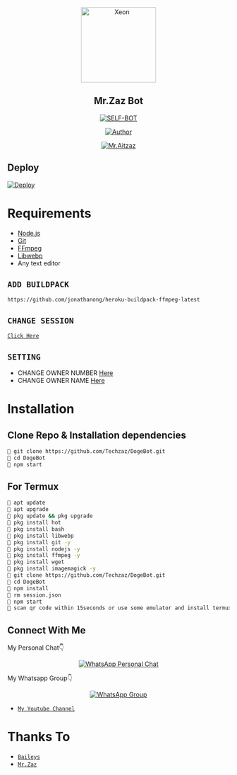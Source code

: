 <div align="center">
<img src="https://i.ibb.co/ZVGwQpG/xeon.png" alt="Xeon" width="170" />

## Mr.Zaz Bot

</div>

<p align="center">
<a href="##"><img title="SELF-BOT" src="https://img.shields.io/static/v1?label=Language&message=English&color=blue"></a>
</p>
<p align="center">
  <a href="https://github.com/Techzaz/"><img title="Author" src="https://img.shields.io/badge/Author-𝙈𝙧.𝙕𝙖𝙯-blue.svg?style=for-the-badge&logo=github" /></a>
</p>
<p align="center">
<a href="#"><img title="Mr.Aitzaz" src="https://img.shields.io/static/v1?label=WHATSAPP&message=Automated-Bot&color=blue"></a>
</p>

## Deploy
[![Deploy](https://www.herokucdn.com/deploy/button.svg)](https://heroku.com/deploy?template=https://github.com/Techzaz/DogeBot)

# Requirements
* [Node.js](https://nodejs.org/en/)
* [Git](https://git-scm.com/downloads)
* [FFmpeg](https://github.com/BtbN/FFmpeg-Builds/releases/download/autobuild-2020-12-08-13-03/ffmpeg-n4.3.1-26-gca55240b8c-win64-gpl-4.3.zip)
* [Libwebp](https://developers.google.com/speed/webp/download)
* Any text editor

## `ADD BUILDPACK`

```
https://github.com/jonathanong/heroku-buildpack-ffmpeg-latest
```

## `CHANGE SESSION`

[`Click Here`](https://github.com/Techzaz/DogeBot/blob/master/session.json#L1)

## `SETTING`

- CHANGE OWNER NUMBER [Here](https://github.com/Techzaz/DogeBot/blob/master/index.js#L136)
- CHANGE OWNER NAME [Here](https://github.com/Techzaz/DogeBot/blob/master/index.js#L138)

# Installation
## Clone Repo & Installation dependencies
```bash
🦄 git clone https://github.com/Techzaz/DogeBot.git
🦄 cd DogeBot
🦄 npm start
```
## For Termux
```bash
🦄 apt update
🦄 apt upgrade
🦄 pkg update && pkg upgrade 
🦄 pkg install hot
🦄 pkg install bash
🦄 pkg install libwebp
🦄 pkg install git -y
🦄 pkg install nodejs -y 
🦄 pkg install ffmpeg -y 
🦄 pkg install wget
🦄 pkg install imagemagick -y
🦄 git clone https://github.com/Techzaz/DogeBot.git
🦄 cd DogeBot
🦄 npm install
🦄 rm session.json
🦄 npm start
🦄 scan qr code within 15seconds or use some emulator and install termux and run this script and scan from the mobile
```

## Connect With Me
My Personal Chat👇
<p align="center">
 <a href="https://wa.me/+923091931370"><img alt="WhatsApp Personal Chat" src="https://img.shields.io/badge/WhatsApp-25D366?style=for-the-badge&logo=whatsapp&logoColor=black"/></a>
</p>

My Whatsapp Group👇
<p align="center">
 <a href="https://chat.whatsapp.com/ItW9oHR4OhF4noh6hLzpDB"><img alt="WhatsApp Group" src="https://img.shields.io/badge/WhatsApp-25D366?style=for-the-badge&logo=whatsapp&logoColor=black"/></a>
</p>

* [`My Youtube Channel`](https://www.youtube.com/channel/UCp7XxNRFbignFOpp7RWD4Bw)

# Thanks To
* [`Baileys`](https://github.com/adiwajshing/Baileys)
* [`Mr.Zaz`](https://github.com/TechZaz/)
